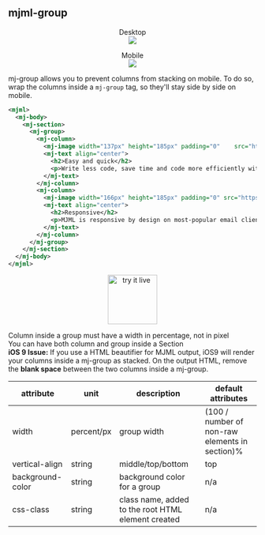 ## mjml-group


<p align="center">
  Desktop<br />
  <img src="https://cloud.githubusercontent.com/assets/570317/15677458/a6ad2c1c-274a-11e6-8fdf-6853d748ef27.png" />
</p>

<p align="center">
  Mobile<br />
  <img src="https://cloud.githubusercontent.com/assets/570317/15677396/6bb62708-274a-11e6-8c59-0d8b3944a2ae.png" />
</p>

mj-group allows you to prevent columns from stacking on mobile. To do so, wrap the columns inside a `mj-group` tag, so they'll stay side by side on mobile.

```xml
<mjml>
  <mj-body>
    <mj-section>
      <mj-group>
        <mj-column>
          <mj-image width="137px" height="185px" padding="0"    src="https://mjml.io/assets/img/easy-and-quick.png" />
          <mj-text align="center">
            <h2>Easy and quick</h2>
            <p>Write less code, save time and code more efficiently with MJML’s semantic syntax.</p>
          </mj-text>
        </mj-column>
        <mj-column>
          <mj-image width="166px" height="185px" padding="0" src="https://mjml.io/assets/img/responsive.png" />
          <mj-text align="center">
            <h2>Responsive</h2>
            <p>MJML is responsive by design on most-popular email clients, even Outlook.</p>
          </mj-text>
        </mj-column>
      </mj-group>
    </mj-section>
  </mj-body>
</mjml>
```

<p align="center">
  <a href="https://mjml.io/try-it-live/components/group"><img width="100px" src="https://mjml.io/assets/img/svg/TRYITLIVE.svg" alt="try it live" /></a>
</p>

<aside class="notice">
  Column inside a group must have a width in percentage, not in pixel
</aside>


<aside class="notice">
  You can have both column and group inside a Section
</aside>

<aside class="notice">
  <b>iOS 9 Issue:</b> If you use a HTML beautifier for MJML output, iOS9 will render your columns inside a mj-group as stacked. On the output HTML, remove the <b>blank space</b> between the two columns inside a mj-group.
</aside>


attribute           | unit        | description                    | default attributes
--------------------|-------------|--------------------------------|--------------------------------------
width               | percent/px  | group width                    | (100 / number of non-raw elements in section)%
vertical-align      | string      | middle/top/bottom              | top
background-color    | string      | background color for a group   | n/a
css-class           | string      | class name, added to the root HTML element created | n/a

